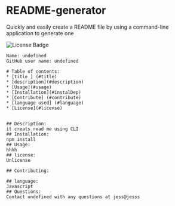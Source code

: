 # README-generator
Quickly and easily create a README file by using a command-line application to generate one

  ![License Badge](https://img.shields.io/static/v1?label=License&message=Unlicense&color=blue)
    
    Name: undefined
    GitHub user name: undefined
      
    # Table of contents: 
    * [title ] (#title) 
    * [description](#description)
    * [Usage](#usage)
    * [Installation](#instalDep)
    * [Contribute] (#contribute)
    * [language used] (#language)
    * [License](#license)
   
    
    ## Description:
    it creats read me using CLI
    ## Installation:
    npm install
    ## Usage:
    hhhh
    ## license:
    Unlicense
    
    ## Contributing:
    
    ## language:
    Javascript
    ## Questions:
    Contact undefined with any questions at jess@jesss
  
